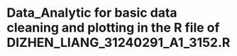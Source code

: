 # Data_Analytic for basic data cleaning and plotting in the R file of DIZHEN_LIANG_31240291_A1_3152.R
